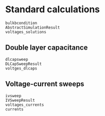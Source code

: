 # Standard calculations

```@docs
bulkbcondition
AbstractSimulationResult
voltages_solutions
```

## Double layer capacitance
```@docs
dlcapsweep
DLCapSweepResult 
voltges_dlcaps
```

## Voltage-current sweeps
```@docs
ivsweep
IVSweepResult
voltages_currents
currents
```

